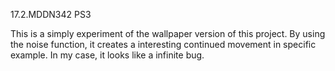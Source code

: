 17.2.MDDN342 PS3

This is a simply experiment of the wallpaper version of this project. By using the noise function, it creates a interesting continued movement in specific example. In my case, it looks like a infinite bug.
